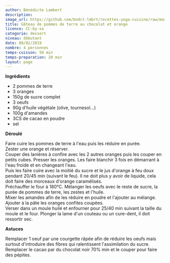 ```yaml
---
author: Bénédicte Lambert
description: 
image_url: https://github.com/bndct-lmbrt/recettes-yoga-cuisine/raw/master/medias/gateau-pdt.jpg
title: Gâteau de pommes de terre au chocolat et orange
licence: CC-by-sa
categorie: dessert
niveau: débutant
date: 08/02/2019
nombre: 4 personnes
temps-cuisson: 50 min
temps-preparation: 20 min
layout: page
---
```



**Ingrédients**  
 
* 2 pommes de terre
* 3 oranges
* 150g de sucre complet
* 3 oeufs
* 90g d'huile végétale (olive, tournesol...)
* 100g d'amandes
* 3CS de cacao en poudre
* sel



**Déroulé**

Faire cuire les pommes de terre à l'eau puis les réduire en purée.  
Zester une orange et réserver.  
Couper des lanières à confire avec les 2 autres oranges puis les couper en petits cubes. 
Presser les oranges. 
Les faire blanchir 3 fois en démarrant à l'eau froide et en changeant l'eau.    
Puis les faire cuire avec la moitié du sucre et le jus d'orange à feu doux pendant 20/45 min (suivant le feu). Il ne doit plus y avoir de liquide, cela doit faire des morceaux d'orange caramélisés.  
Préchauffer le four à 180°C.
Mélanger les oeufs avec le reste de sucre, la purée de pommes de terre, les zestes et l'huile.   
Mixer les amandes afin de les réduire en poudre et l'ajouter au mélange.     
Ajouter à la pâte les oranges confites coupées.  
Verser dans un moule huilé et enfourner pour 25/40 min suivant la taille du moule et le four. Plonger la lame d'un couteau ou un cure-dent, il doit ressortir sec.  
 
**Astuces** 

Remplacer 1 oeuf par une courgette râpée afin de réduire les oeufs mais surtout d'introduire des fibres qui ralentissent l'assimilation du sucre.   
Remplacer le cacao par du chocolat noir 70% min et le couper pour faire des pépites.  